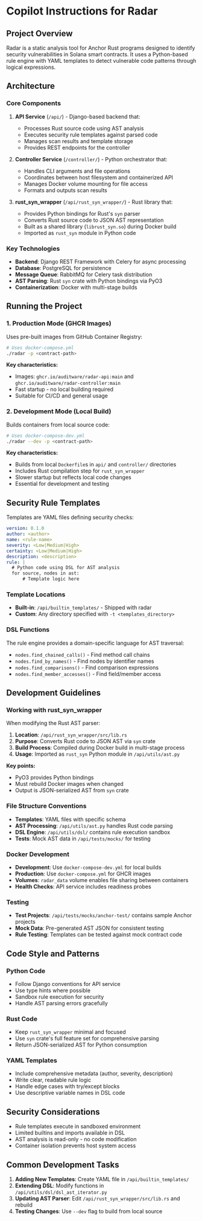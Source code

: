 # Copilot Instructions for Radar

## Project Overview

Radar is a static analysis tool for Anchor Rust programs designed to identify security vulnerabilities in Solana smart contracts. It uses a Python-based rule engine with YAML templates to detect vulnerable code patterns through logical expressions.

## Architecture

### Core Components

1. **API Service** (`/api/`) - Django-based backend that:
   - Processes Rust source code using AST analysis
   - Executes security rule templates against parsed code
   - Manages scan results and template storage
   - Provides REST endpoints for the controller

2. **Controller Service** (`/controller/`) - Python orchestrator that:
   - Handles CLI arguments and file operations
   - Coordinates between host filesystem and containerized API
   - Manages Docker volume mounting for file access
   - Formats and outputs scan results

3. **rust_syn_wrapper** (`/api/rust_syn_wrapper/`) - Rust library that:
   - Provides Python bindings for Rust's `syn` parser
   - Converts Rust source code to JSON AST representation
   - Built as a shared library (`librust_syn.so`) during Docker build
   - Imported as `rust_syn` module in Python code

### Key Technologies

- **Backend**: Django REST Framework with Celery for async processing
- **Database**: PostgreSQL for persistence
- **Message Queue**: RabbitMQ for Celery task distribution
- **AST Parsing**: Rust `syn` crate with Python bindings via PyO3
- **Containerization**: Docker with multi-stage builds

## Running the Project

### 1. Production Mode (GHCR Images)

Uses pre-built images from GitHub Container Registry:

```bash
# Uses docker-compose.yml
./radar -p <contract-path>
```

**Key characteristics:**
- Images: `ghcr.io/auditware/radar-api:main` and `ghcr.io/auditware/radar-controller:main`
- Fast startup - no local building required
- Suitable for CI/CD and general usage

### 2. Development Mode (Local Build)

Builds containers from local source code:

```bash
# Uses docker-compose-dev.yml
./radar --dev -p <contract-path>
```

**Key characteristics:**
- Builds from local `Dockerfile`s in `api/` and `controller/` directories
- Includes Rust compilation step for `rust_syn_wrapper`
- Slower startup but reflects local code changes
- Essential for development and testing

## Security Rule Templates

Templates are YAML files defining security checks:

```yaml
version: 0.1.0
author: <author>
name: <rule-name>
severity: <Low|Medium|High>
certainty: <Low|Medium|High>
description: <description>
rule: |
  # Python code using DSL for AST analysis
  for source, nodes in ast:
      # Template logic here
```

### Template Locations
- **Built-in**: `/api/builtin_templates/` - Shipped with radar
- **Custom**: Any directory specified with `-t <templates_directory>`

### DSL Functions
The rule engine provides a domain-specific language for AST traversal:
- `nodes.find_chained_calls()` - Find method call chains
- `nodes.find_by_names()` - Find nodes by identifier names
- `nodes.find_comparisons()` - Find comparison expressions
- `nodes.find_member_accesses()` - Find field/member access

## Development Guidelines

### Working with rust_syn_wrapper

When modifying the Rust AST parser:

1. **Location**: `/api/rust_syn_wrapper/src/lib.rs`
2. **Purpose**: Converts Rust code to JSON AST via `syn` crate
3. **Build Process**: Compiled during Docker build in multi-stage process
4. **Usage**: Imported as `rust_syn` Python module in `/api/utils/ast.py`

**Key points:**
- PyO3 provides Python bindings
- Must rebuild Docker images when changed
- Output is JSON-serialized AST from `syn` crate

### File Structure Conventions

- **Templates**: YAML files with specific schema
- **AST Processing**: `/api/utils/ast.py` handles Rust code parsing
- **DSL Engine**: `/api/utils/dsl/` contains rule execution sandbox
- **Tests**: Mock AST data in `/api/tests/mocks/` for testing

### Docker Development

- **Development**: Use `docker-compose-dev.yml` for local builds
- **Production**: Use `docker-compose.yml` for GHCR images
- **Volumes**: `radar_data` volume enables file sharing between containers
- **Health Checks**: API service includes readiness probes

### Testing

- **Test Projects**: `/api/tests/mocks/anchor-test/` contains sample Anchor projects
- **Mock Data**: Pre-generated AST JSON for consistent testing
- **Rule Testing**: Templates can be tested against mock contract code

## Code Style and Patterns

### Python Code
- Follow Django conventions for API service
- Use type hints where possible
- Sandbox rule execution for security
- Handle AST parsing errors gracefully

### Rust Code
- Keep `rust_syn_wrapper` minimal and focused
- Use `syn` crate's full feature set for comprehensive parsing
- Return JSON-serialized AST for Python consumption

### YAML Templates
- Include comprehensive metadata (author, severity, description)
- Write clear, readable rule logic
- Handle edge cases with try/except blocks
- Use descriptive variable names in DSL code

## Security Considerations

- Rule templates execute in sandboxed environment
- Limited builtins and imports available in DSL
- AST analysis is read-only - no code modification
- Container isolation prevents host system access

## Common Development Tasks

1. **Adding New Templates**: Create YAML file in `/api/builtin_templates/`
2. **Extending DSL**: Modify functions in `/api/utils/dsl/dsl_ast_iterator.py`
3. **Updating AST Parser**: Edit `/api/rust_syn_wrapper/src/lib.rs` and rebuild
4. **Testing Changes**: Use `--dev` flag to build from local source
